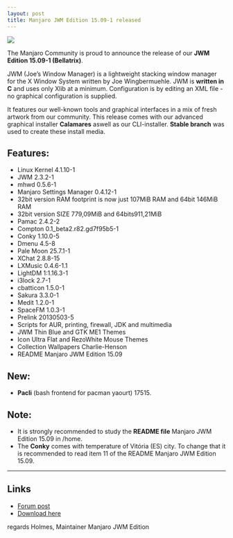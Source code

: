 ```yaml
---
layout: post
title: Manjaro JWM Edition 15.09-1 released
---
```


<img src="https://manjaro.github.io/images/manjaro-jwm-15.09.jpg">

The Manjaro Community is proud to announce the release of our **JWM Edition 15.09-1 (Bellatrix)**.

JWM (Joe’s Window Manager) is a lightweight stacking window manager for the X Window System written by Joe Wingbermuehle. JWM is **written in C** and uses only Xlib at a minimum. Configuration is by editing an XML file - no graphical configuration is supplied.

It features our well-known tools and graphical interfaces in a mix of fresh artwork from our community. This release comes with our advanced graphical installer **Calamares** aswell as our CLI-installer. **Stable branch** was used to create these install media.

## Features:

* Linux Kernel 4.1.10-1
* JWM 2.3.2-1
* mhwd 0.5.6-1
* Manjaro Settings Manager 0.4.12-1
* 32bit version RAM footprint is now just 107MiB RAM and 64bit 146MiB RAM
* 32bit version SIZE 779,09MiB and 64bits911,21MiB
* Pamac 2.4.2-2
* Compton 0.1_beta2.r82.gd7f95b5-1
* Conky 1.10.0-5
* Dmenu 4.5-8
* Pale Moon 25.7.1-1
* XChat 2.8.8-15
* LXMusic 0.4.6-1.1
* LightDM 1:1.16.3-1
* i3lock 2.7-1
* cbatticon 1.5.0-1
* Sakura 3.3.0-1
* Medit 1.2.0-1
* SpaceFM 1.0.3-1
* Prelink 20130503-5
* Scripts for AUR, printing, firewall, JDK and multimedia
* JWM Thin Blue and GTK ME1 Themes
* Icon Ultra Flat and RezoWhite Mouse Themes
* Collection Wallpapers Charlie-Henson 
* README Manjaro JWM Edition 15.09

## New:

* **Pacli** (bash frontend for pacman yaourt) 17515.

## Note: 

* It is strongly recommended to study the **README file** Manjaro JWM Edition 15.09 in /home.
* The **Conky** comes with temperature of Vitória (ES) city. To change that it is recommended to read item 11 of the README Manjaro JWM Edition 15.09.

----

## Links

* [Forum post](https://forum.manjaro.org/index.php?topic=27220.0)
* [Download here](http://sourceforge.net/projects/holmeslinux/files/Manjaro%20JWM%2015.09-1/Code%20111015/)

regards
Holmes, Maintainer Manjaro JWM Edition
